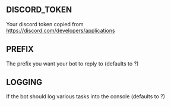 ## DISCORD_TOKEN
Your discord token copied from https://discord.com/developers/applications

## PREFIX
The prefix you want your bot to reply to (defaults to ?)

## LOGGING
If the bot should log various tasks into the console (defaults to ?)